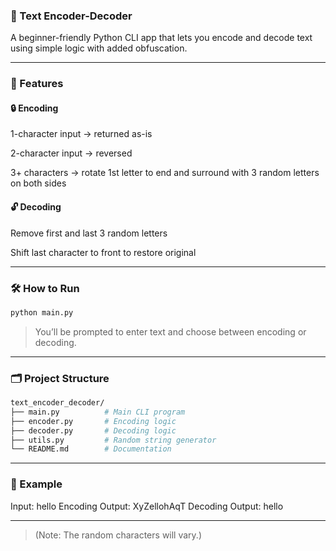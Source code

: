### 🧪 Text Encoder-Decoder
A beginner-friendly Python CLI app that lets you encode and decode text using simple logic with added obfuscation.

---

### 🚀 Features
#### 🔒 Encoding

1-character input → returned as-is

2-character input → reversed

3+ characters → rotate 1st letter to end and surround with 3 random letters on both sides

#### 🔓 Decoding

Remove first and last 3 random letters

Shift last character to front to restore original

---

### 🛠 How to Run

```bash
python main.py
```

> You’ll be prompted to enter text and choose between encoding or decoding.

---

### 🗂 Project Structure
```bash
text_encoder_decoder/
├── main.py          # Main CLI program
├── encoder.py       # Encoding logic
├── decoder.py       # Decoding logic
├── utils.py         # Random string generator
└── README.md        # Documentation
```

---

### 📌 Example
Input: hello
Encoding Output: XyZellohAqT
Decoding Output: hello

---

> (Note: The random characters will vary.)
